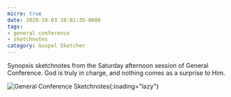 ```yaml
---
micro: true
date: 2020-10-03 16:01:35-0600
tags:
- general conference
- sketchnotes
category: Gospel Sketcher
---
```


Synopsis sketchnotes from the Saturday afternoon session of General Conference. God is truly in charge, and nothing comes as a surprise to Him.

![General Conference Sketchnotes](https://www.gospelsketcher.org/uploads/2020/5710f6e4a1.jpg){:loading="lazy"}